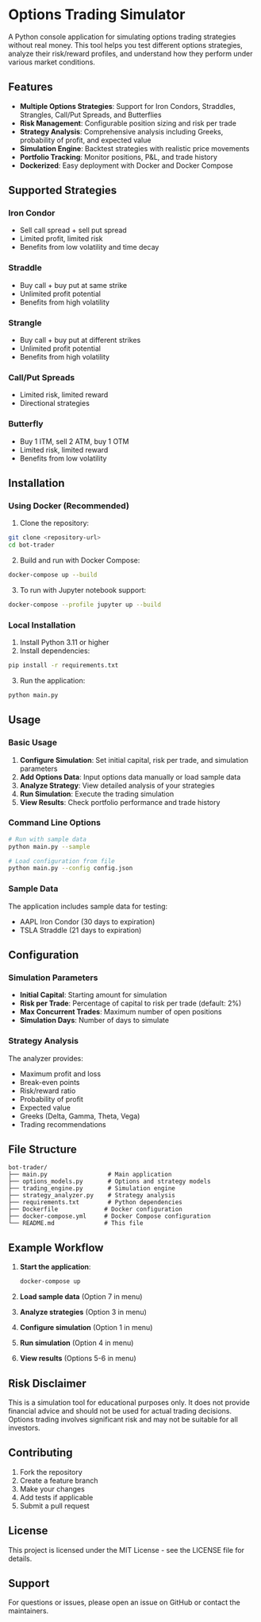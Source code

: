 # Options Trading Simulator

A Python console application for simulating options trading strategies without real money. This tool helps you test different options strategies, analyze their risk/reward profiles, and understand how they perform under various market conditions.

## Features

- **Multiple Options Strategies**: Support for Iron Condors, Straddles, Strangles, Call/Put Spreads, and Butterflies
- **Risk Management**: Configurable position sizing and risk per trade
- **Strategy Analysis**: Comprehensive analysis including Greeks, probability of profit, and expected value
- **Simulation Engine**: Backtest strategies with realistic price movements
- **Portfolio Tracking**: Monitor positions, P&L, and trade history
- **Dockerized**: Easy deployment with Docker and Docker Compose

## Supported Strategies

### Iron Condor
- Sell call spread + sell put spread
- Limited profit, limited risk
- Benefits from low volatility and time decay

### Straddle
- Buy call + buy put at same strike
- Unlimited profit potential
- Benefits from high volatility

### Strangle
- Buy call + buy put at different strikes
- Unlimited profit potential
- Benefits from high volatility

### Call/Put Spreads
- Limited risk, limited reward
- Directional strategies

### Butterfly
- Buy 1 ITM, sell 2 ATM, buy 1 OTM
- Limited risk, limited reward
- Benefits from low volatility

## Installation

### Using Docker (Recommended)

1. Clone the repository:
```bash
git clone <repository-url>
cd bot-trader
```

2. Build and run with Docker Compose:
```bash
docker-compose up --build
```

3. To run with Jupyter notebook support:
```bash
docker-compose --profile jupyter up --build
```

### Local Installation

1. Install Python 3.11 or higher
2. Install dependencies:
```bash
pip install -r requirements.txt
```

3. Run the application:
```bash
python main.py
```

## Usage

### Basic Usage

1. **Configure Simulation**: Set initial capital, risk per trade, and simulation parameters
2. **Add Options Data**: Input options data manually or load sample data
3. **Analyze Strategy**: View detailed analysis of your strategies
4. **Run Simulation**: Execute the trading simulation
5. **View Results**: Check portfolio performance and trade history

### Command Line Options

```bash
# Run with sample data
python main.py --sample

# Load configuration from file
python main.py --config config.json
```

### Sample Data

The application includes sample data for testing:
- AAPL Iron Condor (30 days to expiration)
- TSLA Straddle (21 days to expiration)

## Configuration

### Simulation Parameters

- **Initial Capital**: Starting amount for simulation
- **Risk per Trade**: Percentage of capital to risk per trade (default: 2%)
- **Max Concurrent Trades**: Maximum number of open positions
- **Simulation Days**: Number of days to simulate

### Strategy Analysis

The analyzer provides:
- Maximum profit and loss
- Break-even points
- Risk/reward ratio
- Probability of profit
- Expected value
- Greeks (Delta, Gamma, Theta, Vega)
- Trading recommendations

## File Structure

```
bot-trader/
├── main.py                 # Main application
├── options_models.py       # Options and strategy models
├── trading_engine.py       # Simulation engine
├── strategy_analyzer.py    # Strategy analysis
├── requirements.txt        # Python dependencies
├── Dockerfile             # Docker configuration
├── docker-compose.yml     # Docker Compose configuration
└── README.md              # This file
```

## Example Workflow

1. **Start the application**:
   ```bash
   docker-compose up
   ```

2. **Load sample data** (Option 7 in menu)

3. **Analyze strategies** (Option 3 in menu)

4. **Configure simulation** (Option 1 in menu)

5. **Run simulation** (Option 4 in menu)

6. **View results** (Options 5-6 in menu)

## Risk Disclaimer

This is a simulation tool for educational purposes only. It does not provide financial advice and should not be used for actual trading decisions. Options trading involves significant risk and may not be suitable for all investors.

## Contributing

1. Fork the repository
2. Create a feature branch
3. Make your changes
4. Add tests if applicable
5. Submit a pull request

## License

This project is licensed under the MIT License - see the LICENSE file for details.

## Support

For questions or issues, please open an issue on GitHub or contact the maintainers.
